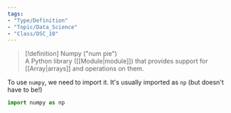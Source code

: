 ```yaml
---  
tags:  
- "Type/Definition"  
- "Topic/Data_Science"  
- "Class/DSC_10"  
---  
```

  
> [!definition] Numpy ("num pie")  
> A Python library ([[Module|module]]) that provides support for [[Array|arrays]] and operations on them.  
  
To use `numpy`, we need to import it. It's usually imported as `np` (but doesn't have to be!)  
  
```python  
import numpy as np  
```  
